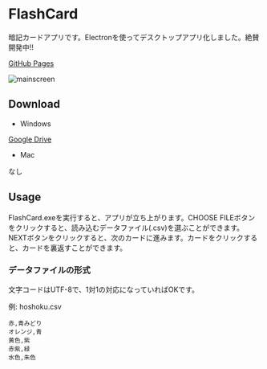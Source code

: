 # FlashCard
暗記カードアプリです。Electronを使ってデスクトップアプリ化しました。絶賛開発中!!

[GitHub Pages](https://salieri256.github.io/FlashCard/src/)

![mainscreen](https://user-images.githubusercontent.com/56764525/102016503-b2e1b780-3da4-11eb-8e78-d325575738a8.png)

## Download
- Windows

[Google Drive](https://drive.google.com/file/d/1lIvORFx0-OFzQyu93B2vGYYFxoLUqCHY/view?usp=sharing)

- Mac

なし

## Usage
FlashCard.exeを実行すると、アプリが立ち上がります。CHOOSE FILEボタンをクリックすると、読み込むデータファイル(.csv)を選ぶことができます。NEXTボタンをクリックすると、次のカードに進みます。カードをクリックすると、カードを裏返すことができます。

### データファイルの形式
文字コードはUTF-8で、1対1の対応になっていればOKです。

例: hoshoku.csv

```
赤,青みどり
オレンジ,青
黄色,紫
赤紫,緑
水色,朱色
```
